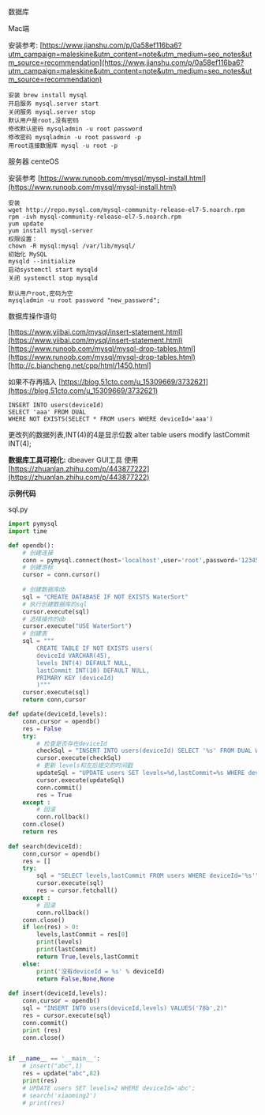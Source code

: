 数据库

Mac端

安装参考: [https://www.jianshu.com/p/0a58ef116ba6?utm_campaign=maleskine&utm_content=note&utm_medium=seo_notes&utm_source=recommendation](https://www.jianshu.com/p/0a58ef116ba6?utm_campaign=maleskine&utm_content=note&utm_medium=seo_notes&utm_source=recommendation)

```	
安装 brew install mysql
开启服务 mysql.server start
关闭服务 mysql.server stop
默认用户是root,没有密码
修改默认密码 mysqladmin -u root password
修改密码 mysqladmin -u root password -p
用root连接数据库 mysql -u root -p
```

服务器 centeOS

安装参考 [https://www.runoob.com/mysql/mysql-install.html](https://www.runoob.com/mysql/mysql-install.html)	

```
安装
wget http://repo.mysql.com/mysql-community-release-el7-5.noarch.rpm
rpm -ivh mysql-community-release-el7-5.noarch.rpm
yum update
yum install mysql-server
权限设置：
chown -R mysql:mysql /var/lib/mysql/
初始化 MySQL
mysqld --initialize
启动systemctl start mysqld
关闭 systemctl stop mysqld

默认用户root,密码为空
mysqladmin -u root password "new_password";
```


数据库操作语句

[https://www.yiibai.com/mysql/insert-statement.html](https://www.yiibai.com/mysql/insert-statement.html)	
[https://www.runoob.com/mysql/mysql-drop-tables.html](https://www.runoob.com/mysql/mysql-drop-tables.html)	
[http://c.biancheng.net/cpp/html/1450.html]	

如果不存再插入 [https://blog.51cto.com/u_15309669/3732621](https://blog.51cto.com/u_15309669/3732621)	

```
INSERT INTO users(deviceId) 
SELECT 'aaa' FROM DUAL 
WHERE NOT EXISTS(SELECT * FROM users WHERE deviceId='aaa')
```

更改列的数据列表,INT(4)的4是显示位数
alter table users modify lastCommit INT(4);

**数据库工具可视化:**
dbeaver GUI工具 使用 [https://zhuanlan.zhihu.com/p/443877222](https://zhuanlan.zhihu.com/p/443877222)


**示例代码**

sql.py

```py
import pymysql
import time

def opendb():
    # 创建连接
    conn = pymysql.connect(host='localhost',user='root',password='123456',charset='utf8mb4')
    # 创建游标
    cursor = conn.cursor()
  
    # 创建数据库db
    sql = "CREATE DATABASE IF NOT EXISTS WaterSort"
    # 执行创建数据库的sql
    cursor.execute(sql)
    # 选择操作的db
    cursor.execute("USE WaterSort")
    # 创建表
    sql = """
        CREATE TABLE IF NOT EXISTS users(
        deviceId VARCHAR(45),
        levels INT(4) DEFAULT NULL,
        lastCommit INT(10) DEFAULT NULL,
        PRIMARY KEY (deviceId)
        )"""
    cursor.execute(sql)
    return conn,cursor

def update(deviceId,levels):
    conn,cursor = opendb()
    res = False
    try:
        # 检查是否存在deviceId
        checkSql = "INSERT INTO users(deviceId) SELECT '%s' FROM DUAL WHERE NOT EXISTS(SELECT * FROM users WHERE deviceId='%s')" % (deviceId,deviceId)
        cursor.execute(checkSql)
        # 更新 levels和左后提交的时间戳
        updateSql = "UPDATE users SET levels=%d,lastCommit=%s WHERE deviceId='%s'" % (levels,int(time.time()),deviceId)
        cursor.execute(updateSql)
        conn.commit()
        res = True
    except :
        # 回滚
        conn.rollback()
    conn.close()
    return res
    
def search(deviceId):
    conn,cursor = opendb()
    res = []
    try:
        sql = "SELECT levels,lastCommit FROM users WHERE deviceId='%s'" % (deviceId)
        cursor.execute(sql)
        res = cursor.fetchall()
    except :
        # 回滚
        conn.rollback()
    conn.close()
    if len(res) > 0:
        levels,lastCommit = res[0]
        print(levels)
        print(lastCommit)
        return True,levels,lastCommit
    else:
        print('没有deviceId = %s' % deviceId)
        return False,None,None
            
def insert(deviceId,levels):
    conn,cursor = opendb()
    sql = "INSERT INTO users(deviceId,levels) VALUES('78b',2)"
    res = cursor.execute(sql)
    conn.commit()
    print (res)
    conn.close()


if __name__ == '__main__':
    # insert("abc",1)
    res = update("abc",82)
    print(res)
    # UPDATE users SET levels=2 WHERE deviceId='abc';
    # search('xiaoming2')
    # print(res)
```